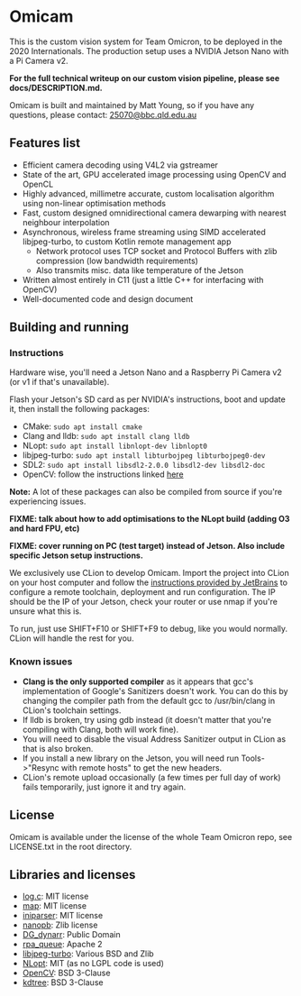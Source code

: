 # Omicam

This is the custom vision system for Team Omicron, to be deployed in the 2020 Internationals. 
The production setup uses a NVIDIA Jetson Nano with a Pi Camera v2.

**For the full technical writeup on our custom vision pipeline, please see docs/DESCRIPTION.md.**

Omicam is built and maintained by Matt Young, so if you have any questions, please contact: 25070@bbc.qld.edu.au

## Features list
- Efficient camera decoding using V4L2 via gstreamer
- State of the art, GPU accelerated image processing using OpenCV and OpenCL
- Highly advanced, millimetre accurate, custom localisation algorithm using non-linear optimisation methods
- Fast, custom designed omnidirectional camera dewarping with nearest neighbour interpolation
- Asynchronous, wireless frame streaming using SIMD accelerated libjpeg-turbo, to custom Kotlin remote management app
    - Network protocol uses TCP socket and Protocol Buffers with zlib compression (low bandwidth requirements)
    - Also transmits misc. data like temperature of the Jetson
- Written almost entirely in C11 (just a little C++ for interfacing with OpenCV)
- Well-documented code and design document

## Building and running
### Instructions
Hardware wise, you'll need a Jetson Nano and a Raspberry Pi Camera v2 (or v1 if that's unavailable).

Flash your Jetson's SD card as per NVIDIA's instructions, boot and update it, then install the following packages:
- CMake: `sudo apt install cmake`
- Clang and lldb: `sudo apt install clang lldb`
- NLopt: `sudo apt install libnlopt-dev libnlopt0`
- libjpeg-turbo: `sudo apt install libturbojpeg libturbojpeg0-dev`
- SDL2: `sudo apt install libsdl2-2.0.0 libsdl2-dev libsdl2-doc`
- OpenCV: follow the instructions linked [here](https://docs.opencv.org/master/d7/d9f/tutorial_linux_install.html)

**Note:** A lot of these packages can also be compiled from source if you're experiencing issues.

**FIXME: talk about how to add optimisations to the NLopt build (adding O3 and hard FPU, etc)**

**FIXME: cover running on PC (test target) instead of Jetson. Also include specific Jetson setup instructions.**

We exclusively use CLion to develop Omicam. Import the project into CLion on your host computer and follow the 
[instructions provided by JetBrains](https://www.jetbrains.com/help/clion/remote-projects-support.html) to configure a 
remote toolchain, deployment and run configuration. The IP should be the IP of your Jetson, check your router or use nmap
if you're unsure what this is.

To run, just use SHIFT+F10 or SHIFT+F9 to debug, like you would normally. CLion will handle the rest for you. 

### Known issues
- **Clang is the only supported compiler** as it appears that gcc's implementation 
of Google's Sanitizers doesn't work. You can do this by changing the compiler path from the default gcc 
to /usr/bin/clang in CLion's toolchain settings.
- If lldb is broken, try using gdb instead (it doesn't matter that you're compiling with Clang, both will work fine).
- You will need to disable the visual Address Sanitizer output in CLion as that is also broken.
- If you install a new library on the Jetson, you will need run Tools->"Resync with remote hosts" to get the new headers.
- CLion's remote upload occasionally (a few times per full day of work) fails temporarily, just ignore it and try again.

## License
Omicam is available under the license of the whole Team Omicron repo, see LICENSE.txt in the root directory. 

## Libraries and licenses
- [log.c](https://github.com/rxi/log.c): MIT license
- [map](https://github.com/rxi/map): MIT license
- [iniparser](https://github.com/ndevilla/iniparser): MIT license
- [nanopb](https://github.com/nanopb/nanopb): Zlib license
- [DG_dynarr](https://github.com/DanielGibson/Snippets/blob/master/DG_dynarr.h): Public Domain
- [rpa_queue](https://github.com/chrismerck/rpa_queue): Apache 2
- [libjpeg-turbo](https://github.com/libjpeg-turbo/libjpeg-turbo): Various BSD and Zlib
- [NLopt](https://github.com/stevengj/nlopt): MIT (as no LGPL code is used)
- [OpenCV](https://opencv.org/): BSD 3-Clause
- [kdtree](https://github.com/jtsiomb/kdtree): BSD 3-Clause